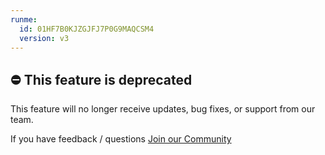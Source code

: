 ```yaml
---
runme:
  id: 01HF7B0KJZGJFJ7P0G9MAQCSM4
  version: v3
---
```


## ⛔️  This feature is deprecated

This feature will no longer receive updates, bug fixes, or support from our team.

If you have feedback / questions [Join our Community](https://runme.dev/community)
